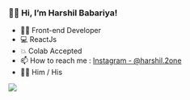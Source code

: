 ### 🙋‍♂️ Hi, I’m Harshil Babariya!

- 👨‍💻 Front-end Developer
- 💻 ReactJs
- 💥 Colab Accepted
- 📫 How to reach me : [Instagram - @harshil.2one](https://www.instagram.com/harshil.2one/)
- 💁‍♂️ Him / His

<img src="https://github-readme-stats.vercel.app/api?username=HarshilBabariya01&&show_icons=true&title_color=151515&icon_color=bgrb12&text_color=000000">
